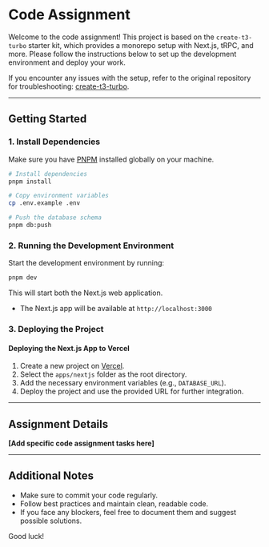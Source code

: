 # Code Assignment

Welcome to the code assignment! This project is based on the `create-t3-turbo` starter kit, which provides a monorepo setup with Next.js, tRPC, and more. Please follow the instructions below to set up the development environment and deploy your work.

If you encounter any issues with the setup, refer to the original repository for troubleshooting: [create-t3-turbo](https://github.com/t3-oss/create-t3-turbo).

---

## Getting Started

### 1. Install Dependencies

Make sure you have [PNPM](https://pnpm.io/) installed globally on your machine.

```bash
# Install dependencies
pnpm install

# Copy environment variables
cp .env.example .env

# Push the database schema
pnpm db:push
```

### 2. Running the Development Environment

Start the development environment by running:

```bash
pnpm dev
```

This will start both the Next.js web application.

- The Next.js app will be available at `http://localhost:3000`

### 3. Deploying the Project

#### Deploying the Next.js App to Vercel

1. Create a new project on [Vercel](https://vercel.com/).
2. Select the `apps/nextjs` folder as the root directory.
3. Add the necessary environment variables (e.g., `DATABASE_URL`).
4. Deploy the project and use the provided URL for further integration.

---

## Assignment Details

**[Add specific code assignment tasks here]**

---

## Additional Notes

- Make sure to commit your code regularly.
- Follow best practices and maintain clean, readable code.
- If you face any blockers, feel free to document them and suggest possible solutions.

Good luck!

